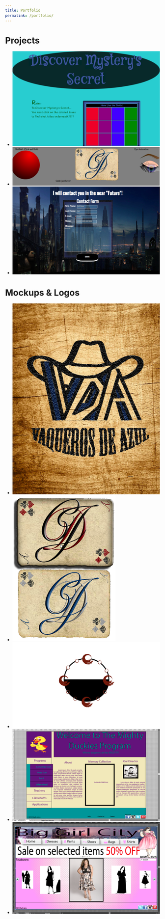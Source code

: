 ```yaml
---
title: Portfolio
permalink: /portfolio/
---
```

<div class="gallery">
	<h1 class="gallery-projects">Projects</h1>
		<ul class="Projects">
			<a href="/project/CubeGame/index.html"><li><img src="/img/DiscoverMystery.png"></li></a>
			<a href="/project/Roll:Square,Ball/index.html"><li><img src="/img/Animations.png"></li></a>
			<a href="/project/ContactForm/index.html"><li><img src="/img/ContactForm.png"></li></a>
		</ul>
	<h1 class="gallery-mockslogos">Mockups & Logos</h1>
		<ul class="MocksLogos">
			<a href="/img/vda.png"><li><img src="/img/vda.png"></li></a>
			<a href="/img/CJDesigns.png"><li><img src="/img/CJDesigns.png"></li></a>
			<a href="/img/MyMonoMyth.png"><li><img src="/img/MyMonoMyth.png"></li></a>
			<a href="/img/Daycare.png"><li><img src="/img/Daycare.png"></li></a>
			<a href="/img/BBClothing.png"><li><img src="/img/BBClothing.png"></li></a>
		</ul>
</div>